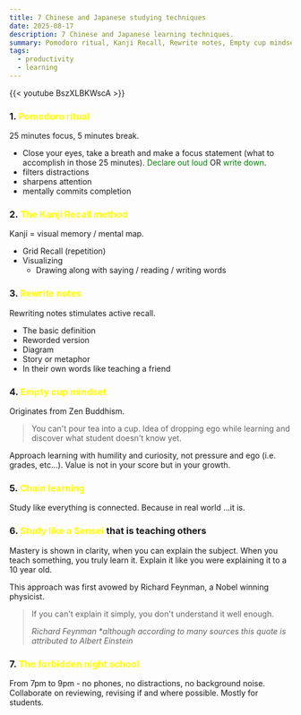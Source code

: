 ```yaml
---
title: 7 Chinese and Japanese studying techniques
date: 2025-08-17
description: 7 Chinese and Japanese learning techniques.
summary: Pomodoro ritual, Kanji Recall, Rewrite notes, Empty cup mindset, Chain learning, Study like a sensei, The forbidden night school.
tags:
  - productivity
  - learning
---
```

{{< youtube BszXLBKWscA >}}

### 1. <font color=yellow>Pomodoro ritual</font> 

25 minutes focus, 5 minutes break.

- Close your eyes, take a breath and make a focus statement (what to accomplish in those 25 minutes). <font color=green>Declare out loud</font> OR <font color=green>write down</font>.
- filters distractions
- sharpens attention
- mentally commits completion
### 2. <font color=yellow>The Kanji Recall method</font>

Kanji = visual memory / mental map.

- Grid Recall (repetition)
- Visualizing
	- Drawing along with saying / reading / writing words
### 3. <font color=yellow>Rewrite notes</font>

Rewriting notes stimulates active recall.

- The basic definition
- Reworded version
- Diagram
- Story or metaphor
- In their own words like teaching a friend
### 4. <font color=yellow>Empty cup mindset</font>

Originates from Zen Buddhism.

>You can't pour tea into a cup. Idea of dropping ego while learning and discover what student doesn't know yet.

Approach learning with humility and curiosity, not pressure and ego (i.e. grades, etc...). Value is not in your score but in your growth.

### 5. <font color=yellow>Chain learning</font>

Study like everything is connected. Because in real world ...it is.

### 6. <font color=yellow>Study like a Sensei</font> that is teaching others

Mastery is shown in clarity, when you can explain the subject. When you teach something, you truly learn it. Explain it like you were explaining it to a 10 year old.

This approach was first avowed by Richard Feynman, a Nobel winning physicist.

> If you can't explain it simply, you don't understand it well enough.
> 
> _Richard Feynman_ 
> *\*although according to many sources this quote is attributed to Albert Einstein*

### 7. <font color=yellow>The forbidden night school</font>

From 7pm to 9pm - no phones, no distractions, no background noise. Collaborate on reviewing, revising if and where possible. Mostly for students.